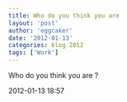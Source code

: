 ```yaml
---
title: Who do you think you are 
layout: 'post'
author: 'eggcaker'
date: '2012-01-13'
categories: blog 2012
tags: ['Work']
---
```



Who do you think you are ?

2012-01-13 18:57

